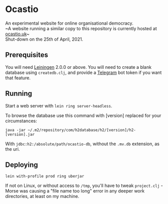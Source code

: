 # Ocastio
An experimental website for online organisational democracy.  
~A website running a similar copy to this repository is currently hosted at [ocastio.uk](https://ocastio.uk)~  
Shut-down on the 25th of April, 2021.

## Prerequisites

You will need [Leiningen][] 2.0.0 or above. You will need to create a blank database using `createdb.clj`, and provide a [Telegram] bot token if you want that feature.

[leiningen]: https://github.com/technomancy/leiningen
[telegram]: https://core.telegram.org/bots

## Running

Start a web server with `lein ring server-headless`.

To browse the database use this command with [version] replaced for your circumstances:

    java -jar ~/.m2/repository/com/h2database/h2/[version]/h2-[version].jar

With `jdbc:h2:/absolute/path/ocastio-db`, without the `.mv.db` extension, as the uri.

## Deploying

    lein with-profile prod ring uberjar

If not on Linux, or without access to `/tmp`, you'll have to tweak `project.clj` -  Morse was causing a "file name too long" error in any deeper work directories, at least on my machine.

